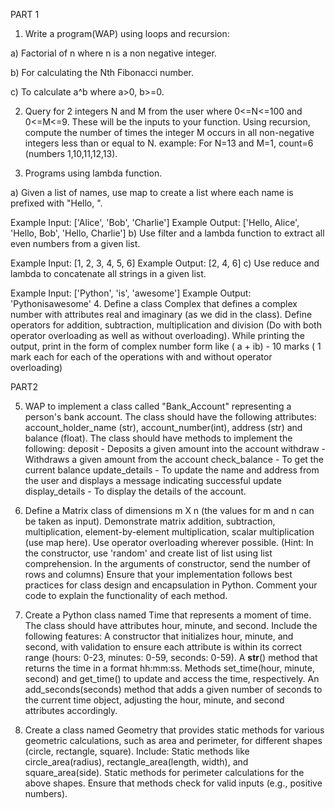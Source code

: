 PART 1

1. Write a program(WAP) using loops and recursion: 

a) Factorial of n where n is a non negative integer. 

b) For calculating the Nth Fibonacci number.

c) To calculate a^b where a>0, b>=0.

2. Query for 2 integers N and M from the user where 0<=N<=100 and 0<=M<=9. These will be the inputs to your function. Using recursion, compute the number of times the integer M occurs in all non-negative integers less than or equal to N.
example: For N=13 and M=1, count=6 (numbers 1,10,11,12,13).

3. Programs using lambda function.

a) Given a list of names, use map to create a list where each name is prefixed with "Hello, ".

Example Input: ['Alice', 'Bob', 'Charlie']
Example Output: ['Hello, Alice', 'Hello, Bob', 'Hello, Charlie']
b) Use filter and a lambda function to extract all even numbers from a given list.

Example Input: [1, 2, 3, 4, 5, 6]
Example Output: [2, 4, 6]
c) Use reduce and lambda to concatenate all strings in a given list.

Example Input: ['Python', 'is', 'awesome']
Example Output: 'Pythonisawesome'
4.  Define a class Complex that defines a complex number with attributes real and imaginary (as we did in the class). Define operators for addition, subtraction, multiplication and division (Do with both operator overloading as well as without overloading). While printing the output, print in the form of complex number form like ( a + ib)  - 10 marks ( 1 mark each for each of the operations with and without operator overloading)

PART2

5. WAP to implement a class called "Bank_Account" representing a person's bank account.
The class should have the following attributes: account_holder_name (str), account_number(int), address (str) and balance (float).
The class should have methods to implement the following:
    deposit - Deposits a given amount into the account
    withdraw - Withdraws a given amount from the account
    check_balance - To get the current balance
    update_details - To update the name and address from the user and displays a message indicating successful update
    display_details - To display the details of the account.

6.  Define a Matrix class of dimensions m X n (the values for m and n can be taken as input). Demonstrate matrix addition, subtraction, multiplication, element-by-element multiplication, scalar multiplication (use map here). Use operator overloading wherever possible. (Hint: In the constructor, use 'random' and create list of list using list comprehension. In the arguments of constructor, send the number of rows and columns)
Ensure that your implementation follows best practices for class design and encapsulation in Python. Comment your code to explain the functionality of each method.

7. Create a Python class named Time that represents a moment of time. The class should have attributes hour, minute, and second. Include the following features:
    A constructor that initializes hour, minute, and second, with validation to ensure each attribute is within its correct range (hours: 0-23, minutes: 0-59, seconds: 0-59).
    A __str__() method that returns the time in a format hh:mm:ss.
    Methods set_time(hour, minute, second) and get_time() to update and access the time, respectively.
    An add_seconds(seconds) method that adds a given number of seconds to the current time object, adjusting the hour, minute, and second attributes accordingly.

8.  Create a class named Geometry that provides static methods for various geometric calculations, such as area and perimeter, for different shapes (circle, rectangle, square). Include:
Static methods like circle_area(radius), rectangle_area(length, width), and square_area(side).
Static methods for perimeter calculations for the above shapes.
Ensure that methods check for valid inputs (e.g., positive numbers).

